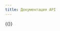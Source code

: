 ```yaml
---
title: Документация API
---
```


{{<generate-openapi-ref-docs url="https://raw.githubusercontent.com/github/rest-api-description/main/descriptions/api.github.com/api.github.com.json">}}

<!--
{{<generate-openapi-ref-docs url="https://localhost:5000/swagger/v1/swagger.json">}}
-->